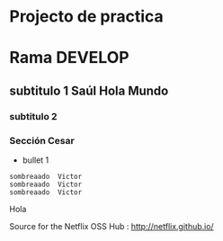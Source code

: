 # Projecto de practica
# Rama DEVELOP
## subtitulo 1 Saúl Hola Mundo
### subtitulo 2

### Sección Cesar

* bullet 1
```
sombreaado  Victor
sombreaado  Victor
sombreaado  Victor
```
Hola


Source for the Netflix OSS Hub : http://netflix.github.io/
